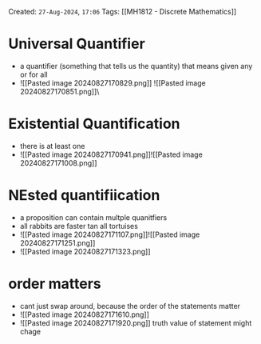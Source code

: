 Created: `27-Aug-2024`, `17:06`
Tags: [[MH1812 - Discrete Mathematics]]

# Universal Quantifier
- a quantifier (something that tells us the quantity) that means given any or for all
- ![[Pasted image 20240827170829.png]]
![[Pasted image 20240827170851.png]]\

# Existential Quantification
- there is at least one
- ![[Pasted image 20240827170941.png]]![[Pasted image 20240827171008.png]]

# NEsted quantifiication
- a proposition can contain multple quanitfiers
- all rabbits are faster tan all tortuises
- ![[Pasted image 20240827171107.png]]![[Pasted image 20240827171251.png]]
- ![[Pasted image 20240827171323.png]]

# order matters
- cant just swap around, because the order of the statements matter
- ![[Pasted image 20240827171610.png]]
- ![[Pasted image 20240827171920.png]] truth value of statement might chage